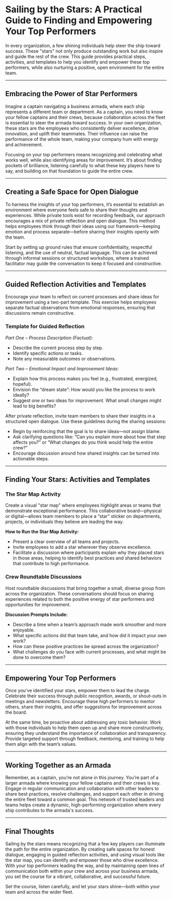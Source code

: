 # Sailing by the Stars: A Practical Guide to Finding and Empowering Your Top Performers

In every organization, a few shining individuals help steer the ship toward success. These "stars" not only produce outstanding work but also inspire and guide the rest of the crew. This guide provides practical steps, activities, and templates to help you identify and empower these top performers, while also nurturing a positive, open environment for the entire team.

---

## Embracing the Power of Star Performers

Imagine a captain navigating a business armada, where each ship represents a different team or department. As a captain, you need to know your fellow captains and their crews, because collaboration across the fleet is essential to steer the armada toward success. In your own organization, these stars are the employees who consistently deliver excellence, drive innovation, and uplift their teammates. Their influence can raise the performance of the whole team, making your company hum with energy and achievement.

Focusing on your top performers means recognizing and celebrating what works well, while also identifying areas for improvement. It’s about finding pockets of brilliance, listening carefully to what these key players have to say, and building on that foundation to guide the entire crew.

---

## Creating a Safe Space for Open Dialogue

To harness the insights of your top performers, it’s essential to establish an environment where everyone feels safe to share their thoughts and experiences. While private tools exist for recording feedback, our approach encourages a mix of private reflection and open dialogue. This method helps employees think through their ideas using our framework—keeping emotion and process separate—before sharing their insights openly with the team.

Start by setting up ground rules that ensure confidentiality, respectful listening, and the use of neutral, factual language. This can be achieved through informal sessions or structured workshops, where a trained facilitator may guide the conversation to keep it focused and constructive.

---

## Guided Reflection Activities and Templates

Encourage your team to reflect on current processes and share ideas for improvement using a two-part template. This exercise helps employees separate factual observations from emotional responses, ensuring that discussions remain constructive.

### Template for Guided Reflection

*Part One – Process Description (Factual):*
- Describe the current process step by step.
- Identify specific actions or tasks.
- Note any measurable outcomes or observations.

*Part Two – Emotional Impact and Improvement Ideas:*
- Explain how this process makes you feel (e.g., frustrated, energized, hopeful).
- Envision the “dream state”: How would you like the process to work ideally?
- Suggest one or two ideas for improvement. What small changes might lead to big benefits?

After private reflection, invite team members to share their insights in a structured open dialogue. Use these guidelines during the sharing sessions:

- Begin by reinforcing that the goal is to share ideas—not assign blame.
- Ask clarifying questions like: “Can you explain more about how that step affects you?” or “What changes do you think would help the entire crew?”
- Encourage discussion around how shared insights can be turned into actionable steps.

---

## Finding Your Stars: Activities and Templates

### The Star Map Activity

Create a visual "star map" where employees highlight areas or teams that demonstrate exceptional performance. This collaborative board—physical or digital—allows team members to place a “star” sticker on departments, projects, or individuals they believe are leading the way.

**How to Run the Star Map Activity:**
- Present a clear overview of all teams and projects.
- Invite employees to add a star wherever they observe excellence.
- Facilitate a discussion where participants explain why they placed stars in those areas, helping to identify best practices and shared behaviors that contribute to high performance.

### Crew Roundtable Discussions

Host roundtable discussions that bring together a small, diverse group from across the organization. These conversations should focus on sharing experiences related to both the positive energy of star performers and opportunities for improvement.

**Discussion Prompts Include:**
- Describe a time when a team’s approach made work smoother and more enjoyable.
- What specific actions did that team take, and how did it impact your own work?
- How can these positive practices be spread across the organization?
- What challenges do you face with current processes, and what might be done to overcome them?

---

## Empowering Your Top Performers

Once you’ve identified your stars, empower them to lead the charge. Celebrate their success through public recognition, awards, or shout-outs in meetings and newsletters. Encourage these high performers to mentor others, share their insights, and offer suggestions for improvement across the board.

At the same time, be proactive about addressing any toxic behavior. Work with those individuals to help them open up and share more constructively, ensuring they understand the importance of collaboration and transparency. Provide targeted support through feedback, mentoring, and training to help them align with the team’s values.

---

## Working Together as an Armada

Remember, as a captain, you’re not alone in this journey. You’re part of a larger armada where knowing your fellow captains and their crews is key. Engage in regular communication and collaboration with other leaders to share best practices, resolve challenges, and support each other in driving the entire fleet toward a common goal. This network of trusted leaders and teams helps create a dynamic, high-performing organization where every ship contributes to the armada's success.

---

## Final Thoughts

Sailing by the stars means recognizing that a few key players can illuminate the path for the entire organization. By creating safe spaces for honest dialogue, engaging in guided reflection activities, and using visual tools like the star map, you can identify and empower those who drive excellence. With your top performers leading the way, and by maintaining open lines of communication both within your crew and across your business armada, you set the course for a vibrant, collaborative, and successful future.

Set the course, listen carefully, and let your stars shine—both within your team and across the wider fleet.